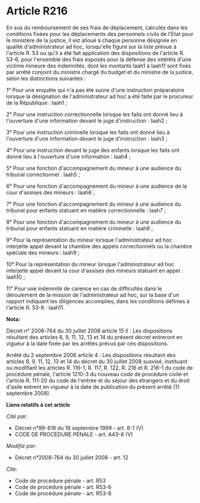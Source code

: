 # Article R216

En sus du remboursement de ses frais de déplacement, calculés dans les conditions fixées pour les déplacements des personnels
civils de l'Etat pour le ministère de la justice, il est alloué à chaque personne désignée en qualité d'administrateur ad
hoc, lorsqu'elle figure sur la liste prévue à l'article R. 53 ou qu'il a été fait application des dispositions de l'article
R. 53-6, pour l'ensemble des frais exposés pour la défense des intérêts d'une victime mineure des indemnités, dont les
montants Iaah1 à Iaah11 sont fixés par arrêté conjoint du ministre chargé du budget et du ministre de la justice, selon les
distinctions suivantes : 

1° Pour une enquête qui n'a pas été suivie d'une instruction préparatoire lorsque la désignation de l'administrateur ad hoc a
été faite par le procureur de la République : Iaah1 ; 

2° Pour une instruction correctionnelle lorsque les faits ont donné lieu à l'ouverture d'une information devant le juge
d'instruction : Iaah2 ; 

3° Pour une instruction criminelle lorsque les faits ont donné lieu à l'ouverture d'une information devant le juge
d'instruction : Iaah3 ; 

4° Pour une instruction devant le juge des enfants lorsque les faits ont donné lieu à l'ouverture d'une information :
Iaah4 ; 

5° Pour une fonction d'accompagnement du mineur à une audience du tribunal correctionnel : Iaah5 ; 

6° Pour une fonction d'accompagnement du mineur à une audience de la cour d'assises des mineurs : Iaah6 ; 

7° Pour une fonction d'accompagnement du mineur à une audience du tribunal pour enfants statuant en matière correctionnelle :
Iaah7 ; 

8° Pour une fonction d'accompagnement du mineur à une audience du tribunal pour enfants statuant en matière criminelle :
Iaah8 ; 

9° Pour la représentation du mineur lorsque l'administrateur ad hoc interjette appel devant la chambre des appels
correctionnels ou la chambre spéciale des mineurs : Iaah9 ; 

10° Pour la représentation du mineur lorsque l'administrateur ad hoc interjette appel devant la cour d'assises des mineurs
statuant en appel : Iaah10 ; 

11° Pour une indemnité de carence en cas de difficultés dans le déroulement de la mission de l'administrateur ad hoc, sur la
base d'un rapport indiquant les diligences accomplies, dans les conditions définies à l'article R. 53-8 : Iaah11.

**Nota:**

Décret n° 2008-764 du 30 juillet 2008 article 15 II : Les dispositions résultant des articles 8, 9, 11, 12, 13 et 14 du
présent décret entreront en vigueur à la date fixée par les arrêtés prévus par ces dispositions.

Arrêté du 2 septembre 2008 article 4 : Les dispositions résultant des articles 8, 9, 11, 12, 13 et 14 du décret du 30 juillet
2008 susvisé, instituant ou modifiant les articles R. 116-1, R. 117, R. 122, R. 216 et R. 216-1 du code de procédure pénale,
l'article 1210-3 du nouveau code de procédure civile et l'article R. 111-20 du code de l'entrée et du séjour des étrangers et
du droit d'asile entrent en vigueur à la date de publication du présent arrêté (11 septembre 2008).

**Liens relatifs à cet article**

_Cité par_:

  - Décret n°99-818 du 16 septembre 1999 - art. 8-1 (V)
  - CODE DE PROCEDURE PENALE - art. A43-8 (V)

_Modifié par_:

  - Décret n°2008-764 du 30 juillet 2008 - art. 12

_Cite_:

  - Code de procédure pénale - art. R53
  - Code de procédure pénale - art. R53-6
  - Code de procédure pénale - art. R53-8
